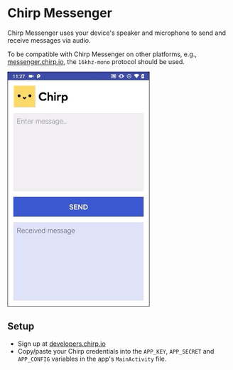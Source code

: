 # Chirp Messenger

Chirp Messenger uses your device's speaker and microphone to send and receive messages via audio.

To be compatible with Chirp Messenger on other platforms, e.g., [messenger.chirp.io](https://messenger.chirp.io),
the `16khz-mono` protocol should be used.

![DemoGIF](/Assets/Messenger.gif)

## Setup

- Sign up at [developers.chirp.io](https://developers.chirp.io)
- Copy/paste your Chirp credentials into the `APP_KEY`, `APP_SECRET` and `APP_CONFIG` variables in the app's `MainActivity` file.
